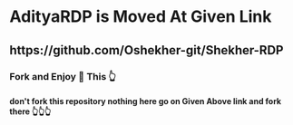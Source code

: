 # AdityaRDP is Moved At Given Link

<h2 href="https://github.com/Oshekher-git/Shekher-RDP">https://github.com/Oshekher-git/Shekher-RDP</h2>

### Fork and Enjoy 💫 This 👆

#### don't fork this repository nothing here go on Given Above link and fork there 👆👆👆
